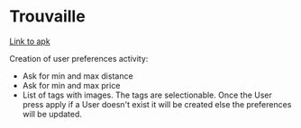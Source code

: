 # Trouvaille

[Link to apk](https://drive.google.com/open?id=1i51_s5W3eH-wY9a3qcAkEjf4mr0UBPEk)

Creation of user preferences activity:
- Ask for min and max distance
- Ask for min and max price
- List of tags with images. The tags are selectionable. Once the User press apply if a User doesn't exist it will be created else the preferences will be updated. 
